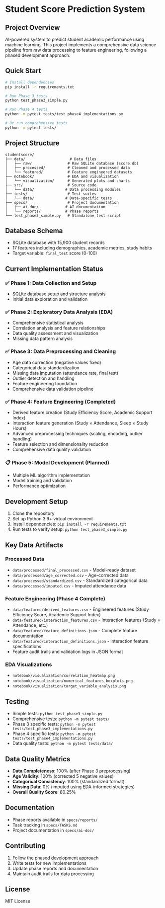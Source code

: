 # Student Score Prediction System

## Project Overview
AI-powered system to predict student academic performance using machine learning. This project implements a comprehensive data science pipeline from raw data processing to feature engineering, following a phased development approach.

## Quick Start
```bash
# Install dependencies
pip install -r requirements.txt

# Run Phase 3 tests
python test_phase3_simple.py

# Run Phase 4 tests
python -m pytest tests/test_phase4_implementations.py

# Or run comprehensive tests
python -m pytest tests/
```

## Project Structure
```
studentscore/
├── data/                    # Data files
│   ├── raw/                # Raw SQLite database (score.db)
│   ├── processed/          # Cleaned and processed data
│   └── featured/           # Feature engineered datasets
├── notebook/               # EDA and visualization
│   └── visualization/      # Generated plots and charts
├── src/                    # Source code
│   └── data/              # Data processing modules
├── tests/                  # Test suites
│   └── data/              # Data-specific tests
├── specs/                  # Project documentation
│   ├── ai-doc/            # AI documentation
│   └── reports/           # Phase reports
└── test_phase3_simple.py   # Standalone test script
```

## Database Schema
- SQLite database with 15,900 student records
- 17 features including demographics, academic metrics, study habits
- Target variable: `final_test` score (0-100)

## Current Implementation Status

### ✅ Phase 1: Data Collection and Setup
- SQLite database setup and structure analysis
- Initial data exploration and validation

### ✅ Phase 2: Exploratory Data Analysis (EDA)
- Comprehensive statistical analysis
- Correlation analysis and feature relationships
- Data quality assessment and visualization
- Missing data pattern analysis

### ✅ Phase 3: Data Preprocessing and Cleaning
- Age data correction (negative values fixed)
- Categorical data standardization
- Missing data imputation (attendance rate, final test)
- Outlier detection and handling
- Feature engineering foundation
- Comprehensive data validation pipeline

### ✅ Phase 4: Feature Engineering (Completed)
- Derived feature creation (Study Efficiency Score, Academic Support Index)
- Interaction feature generation (Study × Attendance, Sleep × Study Hours)
- Advanced preprocessing techniques (scaling, encoding, outlier handling)
- Feature selection and dimensionality reduction
- Comprehensive data quality validation

### 📋 Phase 5: Model Development (Planned)
- Multiple ML algorithm implementation
- Model training and validation
- Performance optimization

## Development Setup
1. Clone the repository
2. Set up Python 3.9+ virtual environment
3. Install dependencies: `pip install -r requirements.txt`
4. Run tests to verify setup: `python test_phase3_simple.py`

## Key Data Artifacts

### Processed Data
- `data/processed/final_processed.csv` - Model-ready dataset
- `data/processed/age_corrected.csv` - Age-corrected data
- `data/processed/standardized.csv` - Standardized categorical data
- `data/processed/imputed.csv` - Imputed attendance data

### Feature Engineering (Phase 4 Complete)
- `data/featured/derived_features.csv` - Engineered features (Study Efficiency Score, Academic Support Index)
- `data/featured/interaction_features.csv` - Interaction features (Study × Attendance, etc.)
- `data/featured/feature_definitions.json` - Complete feature documentation
- `data/featured/interaction_definitions.json` - Interaction feature specifications
- Feature audit trails and validation logs in JSON format

### EDA Visualizations
- `notebook/visualization/correlation_heatmap.png`
- `notebook/visualization/numerical_features_boxplots.png`
- `notebook/visualization/target_variable_analysis.png`

## Testing
- Simple tests: `python test_phase3_simple.py`
- Comprehensive tests: `python -m pytest tests/`
- Phase 3 specific tests: `python -m pytest tests/test_phase3_implementations.py`
- Phase 4 specific tests: `python -m pytest tests/test_phase4_implementations.py`
- Data quality tests: `python -m pytest tests/data/`

## Data Quality Metrics
- **Data Completeness**: 100% (after Phase 3 preprocessing)
- **Age Validity**: 100% (corrected 5 negative values)
- **Categorical Consistency**: 100% (standardized format)
- **Missing Data**: 0% (imputed using EDA-informed strategies)
- **Overall Quality Score**: 80.25%

## Documentation
- Phase reports available in `specs/reports/`
- Task tracking in `specs/TASKS.md`
- Project documentation in `specs/ai-doc/`

## Contributing
1. Follow the phased development approach
2. Write tests for new implementations
3. Update phase reports and documentation
4. Maintain audit trails for data processing

## License
MIT License
